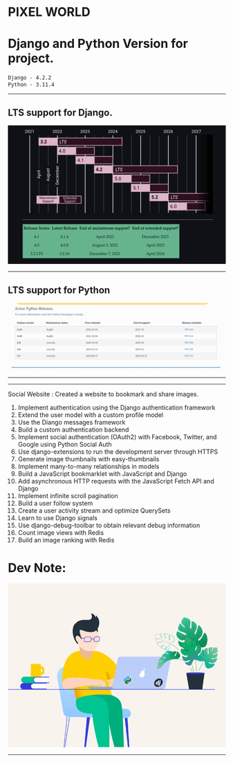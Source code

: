 # PIXEL WORLD


# Django and Python Version for project.

    Django - 4.2.2
    Python - 3.11.4

***

## LTS support for Django.

![img.png](docs/img/django_lts.png)

***

## LTS support for Python

![img.png](docs/img/python_lts.png)

***

***
Social Website : Created a website to bookmark and share images.

1. Implement authentication using the Django authentication framework
2. Extend the user model with a custom profile model
3. Use the Diango messages framework
4. Build a custom authentication backend
5. Implement social authentication (OAuth2) with Facebook, Twitter, and Google using Python Social Auth
6. Use django-extensions to run the development server through HTTPS
7. Generate image thumbnails with easy-thumbnails
8. Implement many-to-many relationships in models
9. Build a JavaScript bookmarklet with JavaScript and Django
10. Add asynchronous HTTP requests with the JavaScript Fetch API and Django
11. Implement infinite scroll pagination
12. Build a user follow system
13. Create a user activity stream and optimize QuerySets
14. Learn to use Django signals
15. Use django-debug-toolbar to obtain relevant debug information
16. Count image views with Redis
17. Build an image ranking with Redis


# Dev Note:

![img.png](docs/img/devloper.gif)

***


